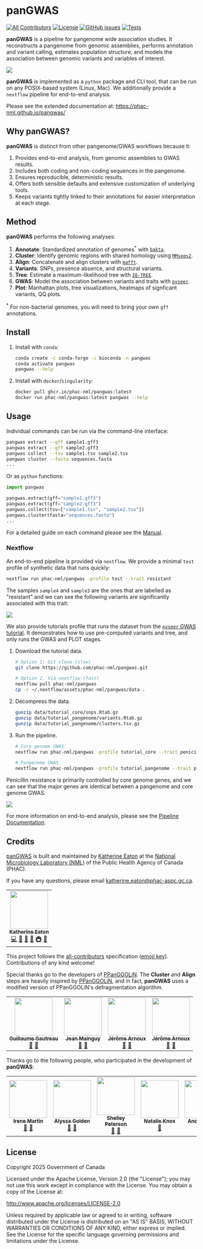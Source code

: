 # panGWAS

[![All Contributors](https://img.shields.io/badge/all_contributors-10-orange.svg?style=flat-square)](#credits)
[![License](https://img.shields.io/badge/License-Apache_2.0-blue.svg)](https://github.com/phac-nml/pangwas/blob/master/LICENSE)
[![GitHub issues](https://img.shields.io/github/issues/phac-nml/pangwas.svg)](https://github.com/phac-nml/pangwas/issues)
[![Tests](https://github.com/phac-nml/pangwas/actions/workflows/test.yaml/badge.svg)](https://github.com/phac-nml/pangwas/actions/workflows/test.yaml)


**panGWAS** is a pipeline for pangenome wide association studies. It reconstructs a pangenome from genomic assemblies, performs annotation and variant calling, estimates population structure, and models the association between genomic variants and variables of interest.

![](docs/images/pipeline.png)

**panGWAS** is implemented as a `python` package and CLI tool, that can be run on any POSIX-based system (Linux, Mac). We additionally provide a `nextflow` pipeline for end-to-end analysis.

Please see the extended documentation at: <https://phac-nml.github.io/pangwas/>

## Why panGWAS?

**panGWAS** is distinct from other pangenome/GWAS workflows because it:

1. Provides end-to-end analysis, from genomic assemblies to GWAS results.
1. Includes both coding and non-coding sequences in the pangenome.
1. Ensures reproducible, deterministic results.
1. Offers both sensible defaults and extensive customization of underlying tools.
1. Keeps variants tightly linked to their annotations for easier interpretation at each stage.

## Method

**panGWAS** performs the following analyses:

1. **Annotate**: Standardized annotation of genomes<sup>*</sup> with [`bakta`](https://github.com/oschwengers/bakta).
1. **Cluster**: Identify genomic regions with shared homology using [`MMseqs2`](https://github.com/soedinglab/mmseqs2).
1. **Align**: Concatenate and align clusters with [`mafft`](https://mafft.cbrc.jp/).
1. **Variants**: SNPs, presence absence, and structural variants.
1. **Tree**: Estimate a maximum-likelihood tree with [`IQ-TREE`](http://www.iqtree.org/).
1. **GWAS**: Model the association between variants and traits with [`pyseer`](https://pyseer.readthedocs.io/en/master/index.html).
1. **Plot**: Manhattan plots, tree visualizations, heatmaps of signficant variants, QQ plots.

<sup>*</sup> For non-bacterial genomes, you will need to bring your own `gff` annotations.

## Install

1. Install with `conda`:

    ```bash
    conda create -c conda-forge -c bioconda -n pangwas
    conda activate pangwas
    pangwas --help
    ```

1. Install with `docker`/`singularity`:

    ```bash
    docker pull ghcr.io/phac-nml/pangwas:latest
    docker run phac-nml/pangwas:latest pangwas --help
    ```

## Usage

Individual commands can be run via the command-line interface:

```bash
pangwas extract --gff sample1.gff3
pangwas extract --gff sample2.gff3
pangwas collect --tsv sample1.tsv sample2.tsv
pangwas cluster --fasta sequences.fasta
...
```

Or as `python` functions:

```python
import pangwas

pangwas.extract(gff="sample1.gff3")
pangwas.extract(gff="sample2.gff3")
pangwas.collect(tsv=["sample1.tsv", "sample2.tsv"])
pangwas.cluster(fasta="sequences.fasta")
...
```

For a detailed guide on each command please see the [Manual](https://phac-nml.github.io/pangwas/manual/table_of_contents.html).

### Nextflow

An end-to-end pipeline is provided via `nextflow`. We provide a minimal `test` profile of synthetic data that runs quickly:

```bash
nextflow run phac-nml/pangwas -profile test --trait resistant
```

The samples `sample4` and `sample3` are the ones that are labelled as "resistant" and we can see the following variants are significantly associated with this trait:

![](docs/images/test_resistant_heatmap.png)

We also provide tutorials profile that runs the dataset from the [`pyseer` GWAS tutorial](https://pyseer.readthedocs.io/en/master/tutorial.html). It demonstrates how to use pre-computed variants and tree, and only runs the GWAS and PLOT stages.

1. Download the tutorial data.

    ```bash
    # Option 1: Git clone (slow)
    git clone https://github.com/phac-nml/pangwas.git

    # Option 2. Via nextflow (fast)
    nextflow pull phac-nml/pangwas
    cp -r ~/.nextflow/assets/phac-nml/pangwas/data .
    ```

1. Decompress the data.

    ```bash
    gunzip data/tutorial_core/snps.Rtab.gz
    gunzip data/tutorial_pangenome/variants.Rtab.gz
    gunzip data/tutorial_pangenome/clusters.tsv.gz
    ```

1. Run the pipeline.

    ```bash
    # Core genome GWAS
    nextflow run phac-nml/pangwas -profile tutorial_core --trait penicillin

    # Pangenome GWAS
    nextflow run phac-nml/pangwas -profile tutorial_pangenome --trait penicillin
    ```

Penicillin resistance is primarily controlled by core genome genes, and we can see that the major genes are identical between a pangenome and core genome GWAS.

![](docs/images/core_vs_pangenome.png)

For more information on end-to-end analysis, please see the [Pipeline Documentation](https://phac-nml.github.io/pangwas/pipeline/pipeline.html).

## Credits

[panGWAS](https://github.com/phac-nml/pangwas) is built and maintained by [Katherine Eaton](https://ktmeaton.github.io/) at the [National Microbiology Laboratory (NML)](https://github.com/phac-nml) of the Public Health Agency of Canada (PHAC).

If you have any questions, please email katherine.eaton@phac-aspc.gc.ca.

<table>
  <tr>
    <td align="center"><a href="https://ktmeaton.github.io"><img src="https://s.gravatar.com/avatar/0b9dc28b3e64b59f5ce01e809d214a4e?s=80" width="100px;" alt=""/><br /><sub><b>Katherine Eaton</b></sub></a><br /><a href="https://github.com/phac-nml/pangwas/commits?author=ktmeaton" title="Code">💻</a> <a href="https://github.com/phac-nml/pangwas/commits?author=ktmeaton" title="Documentation">📖</a> <a href="#design-ktmeaton" title="Design">🎨</a> <a href="#ideas-ktmeaton" title="Ideas, Planning, & Feedback">🤔</a> <a href="#infra-ktmeaton" title="Infrastructure (Hosting, Build-Tools, etc)">🚇</a> <a href="#maintenance-ktmeaton" title="Maintenance">🚧</a></td>
  </tr>
</table>

This project follows the [all-contributors](https://github.com/all-contributors/all-contributors) specification ([emoji key](https://allcontributors.org/docs/en/emoji-key)). Contributions of any kind welcome!

Special thanks go to the developers of [PPanGGOLiN](https://github.com/labgem/PPanGGOLiN). The **Cluster** and **Align** steps are heavily inspired by [PPanGGOLiN](https://github.com/labgem/PPanGGOLiN), and in fact, **panGWAS** uses a modified version of PPanGGOLiN's defragmentation algorithm.

<table>
  <tr>
    <td align="center">
      <a href="https://github.com/ggautreau"><img src="https://avatars.githubusercontent.com/u/17834092?v=4&s=100" width="100px;" alt=""/>
        <br />
        <sub><b>Guillaume Gautreau</b></sub>
      </a>
      <br />
      <a href="https://github.com/labgem/PPanGGOLiN" title="Design: PPanGGOLiN">🎨</a>
      <a href="https://github.com/labgem/PPanGGOLiN" title="Ideas: PPanGGOLiN">🤔</a>
    </td>
    <td align="center">
      <a href="https://github.com/JeanMainguy"><img src="https://avatars.githubusercontent.com/u/28706177?v=4&s=100" width="100px;" alt=""/>
        <br />
        <sub><b>Jean Mainguy</b></sub>
      </a>
      <br />
      <a href="https://github.com/labgem/PPanGGOLiN" title="Design: PPanGGOLiN">🎨</a>
      <a href="https://github.com/labgem/PPanGGOLiN" title="Ideas: PPanGGOLiN">🤔</a>
    </td>    
    <td align="center">
      <a href="https://github.com/jpjarnoux"><img src="https://avatars.githubusercontent.com/u/39793176?v=4&s=100" width="100px;" alt=""/>
        <br />
        <sub><b>Jérôme Arnoux</b></sub>
      </a>
      <br />
      <a href="https://github.com/labgem/PPanGGOLiN" title="Design: PPanGGOLiN">🎨</a>
      <a href="https://github.com/labgem/PPanGGOLiN" title="Ideas: PPanGGOLiN">🤔</a>
    </td>
    <td align="center">
      <a href="https://github.com/axbazin"><img src="https://avatars.githubusercontent.com/u/30264003?v=4&s=100" width="100px;" alt=""/>
        <br />
        <sub><b>Jérôme Arnoux</b></sub>
      </a>
      <br />
      <a href="https://github.com/labgem/PPanGGOLiN" title="Design: PPanGGOLiN">🎨</a>
      <a href="https://github.com/labgem/PPanGGOLiN" title="Ideas: PPanGGOLiN">🤔</a>
    </td>
  </tr>
</table>

Thanks go to the following people, who participated in the development of **panGWAS**:

<table>
  <tr>
    <td align="center">
      <a href="https://github.com/phac-nml"><img src="https://ui-avatars.com/api/?name=IMartin?s=100" width="100px;" alt=""/>
        <br />
        <sub><b>Irene Martin</b></sub>
      </a>
      <br />
      <a href="https://github.com/phac-nml" title="Design: GWAS">🎨</a>      
      <a href="https://github.com/phac-nml" title="Data: iGAS">🔣</a>
    </td>
    <td align="center">
      <a href="https://github.com/phac-nml"><img src="https://ui-avatars.com/api/?name=AGolden?s=100" width="100px;" alt=""/>
        <br />
        <sub><b>Alyssa Golden</b></sub>
      </a>
      <br />
      <a href="https://github.com/phac-nml" title="Design: GWAS">🎨</a>      
      <a href="https://github.com/phac-nml" title="Data: iGAS">🔣</a>
    </td>  
    <td align="center">
      <a href="https://github.com/
ShelleyPeterson"><img src="https://avatars.githubusercontent.com/u/37002890?v=4&s=100" width="100px;" alt=""/>
        <br />
        <sub><b>Shelley Peterson</b></sub>
      </a>
      <br />
      <a href="https://github.com/phac-nml" title="Design: GWAS">🎨</a>      
      <a href="https://github.com/ShelleyPeterson" title="Data: iGAS">🔣</a>
    </td>
    <td align="center">
      <a href="https://github.com/phac-nml"><img src="https://ui-avatars.com/api/?name=NKnox?s=100" width="100px;" alt=""/>
        <br />
        <sub><b>Natalie Knox</b></sub>
      </a>
      <br />
      <a href="https://github.com/phac-nml" title="Design: GWAS">🎨</a>
    </td>
    <td align="center">
      <a href="https://github.com/phac-nml"><img src="https://ui-avatars.com/api/?name=ATyler?s=100" width="100px;" alt=""/>
        <br />
        <sub><b>Andrea Tyler</b></sub>
      </a>
      <br />
      <a href="https://github.com/phac-nml" title="Design: GWAS">🎨</a>
    </td>
  </tr>
</table>

## License

Copyright 2025 Government of Canada

Licensed under the Apache License, Version 2.0 (the "License"); you may not use this work except in compliance with the License. You may obtain a copy of the License at:

http://www.apache.org/licenses/LICENSE-2.0

Unless required by applicable law or agreed to in writing, software distributed under the License is distributed on an "AS IS" BASIS, WITHOUT WARRANTIES OR CONDITIONS OF ANY KIND, either express or implied. See the License for the specific language governing permissions and limitations under the License.
